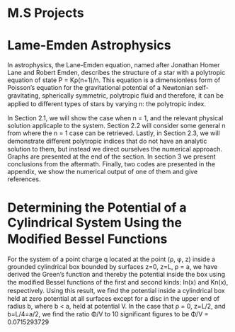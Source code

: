 # M.S Projects
# Lame-Emden Astrophysics
In astrophysics, the Lane-Emden equation, named after Jonathan Homer Lane and Robert Emden, describes the structure of a star 
with a polytropic equation of state P = Kρ(n+1)/n. This equation is a dimensionless form of Poisson’s equation for the gravitational
potential of a Newtonian self-gravitating, spherically symmetric, polytropic ﬂuid and therefore, it can be applied to diﬀerent types 
of stars by varying n: the polytropic index.

In Section 2.1, we will show the case when n = 1, and the relevant physical solution applicaple to the system. 
Section 2.2 will consider some general n from where the n = 1 case can be retrieved. Lastly, in Section 2.3, we will demonstrate diﬀerent 
polytropic indices that do not have an analytic solution to them, but instead we direct ourselves the numerical approach. Graphs are 
presented at the end of the section. In section 3 we present conclusions from the aftermath. Finally, two codes are presented in the 
appendix, we show the numerical output of one of them and give references.

# Determining the Potential of a Cylindrical System Using the Modiﬁed Bessel Functions

For the system of a point charge q located at the point (ρ, φ, z) inside a grounded cylindrical box bounded by 
surfaces z=0, z=L, ρ = a, we have derived the Green’s function and thereby the potential inside the box using the 
modiﬁed Bessel functions of the ﬁrst and second kinds: In(x) and Kn(x), respectively. Using this result, we ﬁnd the
potential inside a cylindrical box held at zero potential at all surfaces except for a disc in the upper end of radius b, 
where b < a, held at potential V. In the case that ρ = 0, z=L/2, and b=L/4=a/2, we ﬁnd the ratio Φ/V to 10 signiﬁcant ﬁgures
to be Φ/V = 0.0715293729

